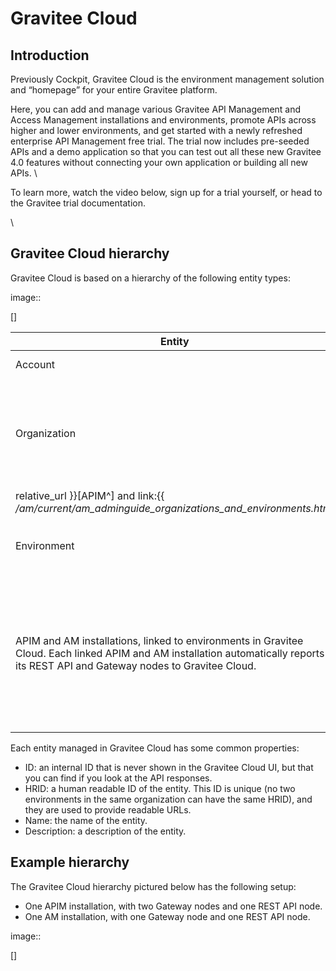 # Gravitee Cloud

## Introduction

Previously Cockpit, Gravitee Cloud is the environment management solution and “homepage” for your entire Gravitee platform. &#x20;

Here, you can add and manage various Gravitee API Management and Access Management installations and environments, promote APIs across higher and lower environments, and get started with a newly refreshed enterprise API Management free trial. The trial now includes pre-seeded APIs and a demo application so that you can test out all these new Gravitee 4.0 features without connecting your own application or building all new APIs. \


To learn more, watch the video below, sign up for a trial yourself, or head to the Gravitee trial documentation.&#x20;

\


## Gravitee Cloud hierarchy

Gravitee Cloud is based on a hierarchy of the following entity types:

image::

\[]

| Entity                                                                                                                                                                            | Description                                                                                                                                                                                                                                                                                                                                                                                                                                           | Additional information                                                                                                                                                                                                                                                                                                                                                                                |
| --------------------------------------------------------------------------------------------------------------------------------------------------------------------------------- | ----------------------------------------------------------------------------------------------------------------------------------------------------------------------------------------------------------------------------------------------------------------------------------------------------------------------------------------------------------------------------------------------------------------------------------------------------- | ----------------------------------------------------------------------------------------------------------------------------------------------------------------------------------------------------------------------------------------------------------------------------------------------------------------------------------------------------------------------------------------------------- |
| Account                                                                                                                                                                           | The top level entity, your company. One user can have multiple accounts.                                                                                                                                                                                                                                                                                                                                                                              |                                                                                                                                                                                                                                                                                                                                                                                                       |
| Organization                                                                                                                                                                      | A logical part of your company in the way that makes most sense in your setup, for example a region or business unit. There can be multiple organizations linked to one account.                                                                                                                                                                                                                                                                      | <p>The organization and environment entities defined in Gravitee Cloud are equivalent to the same entities in APIM and AM, including the roles you can define for them (for example, the <code>ORGNIZATION_OWNER</code> role exists in both APIM and AM).</p><p>Learn more about organizations and environments in link:{{ <em>/apim/3.x/apim_adminguide_organizations_and_environments.html</em></p> |
| relative\_url \}}\[APIM^] and link:\{{ _/am/current/am\_adminguide\_organizations\_and\_environments.html_                                                                        | relative\_url \}}\[AM^].                                                                                                                                                                                                                                                                                                                                                                                                                              |                                                                                                                                                                                                                                                                                                                                                                                                       |
| Environment                                                                                                                                                                       | An environment in an IT infrastructure, such as development or production. There can be multiple environments linked to one organization.                                                                                                                                                                                                                                                                                                             | <p>Installation</p><p>Node</p>                                                                                                                                                                                                                                                                                                                                                                        |
| APIM and AM installations, linked to environments in Gravitee Cloud. Each linked APIM and AM installation automatically reports its REST API and Gateway nodes to Gravitee Cloud. | <p>Nodes can belong to multiple environments. You can configure the organizations and environments associated with Gateway nodes in APIM and AM, by updating the Gateway configuration files.</p><p>Only Gateway nodes are configurable in this way, not REST API nodes.</p><p>Learn more about updating a Gateway configuration in the <code>gravitee.yml</code> file in link:{{ <em>/apim/3.x/apim_installguide_gateway_configuration.html</em></p> | relative\_url \}}\[APIM^] and link:\{{ _/am/current/am\_installguide\_gateway\_configuration.html_                                                                                                                                                                                                                                                                                                    |

Each entity managed in Gravitee Cloud has some common properties:

* ID: an internal ID that is never shown in the Gravitee Cloud UI, but that you can find if you look at the API responses.
* HRID: a human readable ID of the entity. This ID is unique (no two environments in the same organization can have the same HRID), and they are used to provide readable URLs.
* Name: the name of the entity.
* Description: a description of the entity.

## Example hierarchy

The Gravitee Cloud hierarchy pictured below has the following setup:

* One APIM installation, with two Gateway nodes and one REST API node.
* One AM installation, with one Gateway node and one REST API node.

image::

\[]
